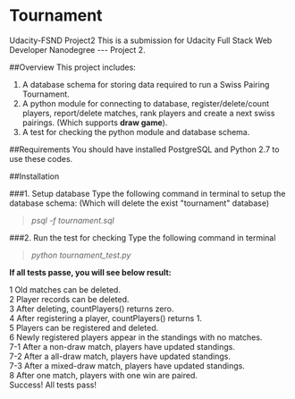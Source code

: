 # Tournament
Udacity-FSND Project2
This is a submission for Udacity Full Stack Web Developer Nanodegree --- Project 2.

##Overview
This project includes:  
1. A database schema for storing data required to run a Swiss Pairing Tournament.  
2. A python module for connecting to database, register/delete/count players, report/delete matches, rank players and create a next swiss pairings.  (Which supports **draw game**).   
3. A test for checking the python module and database schema.  

##Requirements
You should have installed PostgreSQL and Python 2.7 to use these codes.

##Installation

###1. Setup database
Type the following command in terminal to setup the database schema:
(Which will delete the exist "tournament" database)

>_psql -f tournament.sql_

###2. Run the test for checking
Type the following command in terminal
>_python tournament_test.py_

**If all tests passe, you will see below result:**

1 Old matches can be deleted.  
2 Player records can be deleted.  
3 After deleting, countPlayers() returns zero.  
4 After registering a player, countPlayers() returns 1.  
5 Players can be registered and deleted.  
6 Newly registered players appear in the standings with no matches.  
7-1 After a non-draw match, players have updated standings.  
7-2 After a all-draw match, players have updated standings.  
7-3 After a mixed-draw match, players have updated standings.  
8 After one match, players with one win are paired.  
Success!  All tests pass!


